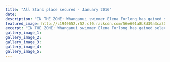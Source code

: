 ```yaml
---
title: "All Stars place secured - January 2016"
date: 
description: "IN THE ZONE: Whanganui swimmer Elena Forlong has gained selection to the All Stars lower North Island zone team after excellent performances at the Wellington Regionals at the weekend."
featured_image: http://c1940652.r52.cf0.rackcdn.com/56e601a8b8d39a3ca3001e65/Elena-Forlong-28.1.16-All-Stars-lower-NI-zone-teams.jpg
excerpt: "IN THE ZONE: Whanganui swimmer Elena Forlong has gained selection to the All Stars lower North Island zone team after excellent performances at the Wellington Regionals at the weekend."
gallery_image_1: 
gallery_image_2: 
gallery_image_3: 
gallery_image_4: 
gallery_image_5: 
---
```

